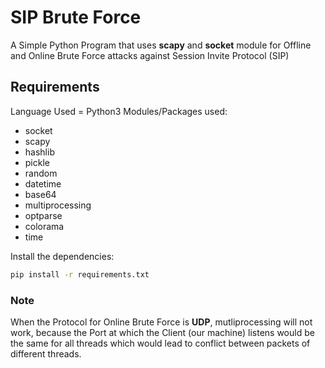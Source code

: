 # SIP Brute Force
A Simple Python Program that uses **scapy** and **socket** module for Offline and Online Brute Force attacks against Session Invite Protocol (SIP)
## Requirements
Language Used = Python3
Modules/Packages used:
* socket
* scapy
* hashlib
* pickle
* random
* datetime
* base64
* multiprocessing
* optparse
* colorama
* time
<!-- -->
Install the dependencies:
```bash
pip install -r requirements.txt
```
### Note
When the Protocol for Online Brute Force is **UDP**, mutliprocessing will not work, because the Port at which the Client (our machine) listens would be the same for all threads which would lead to conflict between packets of different threads.
